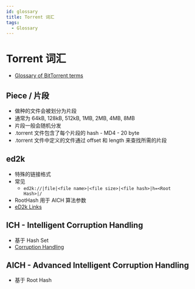 ```yaml
---
id: glossary
title: Torrent 词汇
tags:
  - Glossary
---
```


# Torrent 词汇

- [Glossary of BitTorrent terms](https://en.wikipedia.org/wiki/Glossary_of_BitTorrent_terms)

## Piece / 片段

- 做种的文件会被划分为片段
- 通常为 64kB, 128kB, 512kB, 1MB, 2MB, 4MB, 8MB
- 片段一般会随机分发
- .torrent 文件包含了每个片段的 hash - MD4 - 20 byte
- .torrent 文件中定义的文件通过 offset 和 length 来查找所需的片段

## ed2k

- 特殊的链接格式
- 常见
  - `ed2k://|file|<file name>|<file size>|<file hash>|h=<Root Hash>|/`
- RootHash 用于 AICH 算法参数
- [eD2k Links](https://www.emule-project.net/home/perl/help.cgi?l=1&rm=show_topic&topic_id=422)

## ICH - Intelligent Corruption Handling

- 基于 Hash Set
- [Corruption Handling](http://www.emule-project.net/home/perl/help.cgi?l=1&rm=show_topic&topic_id=589)

## AICH - Advanced Intelligent Corruption Handling

- 基于 Root Hash
